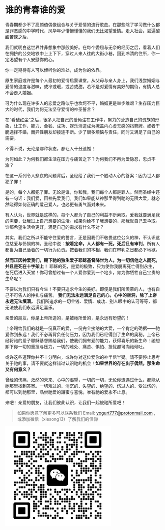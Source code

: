 ﻿# 谁的青春谁的爱

青春期都少不了高颜值偶像组合与关于爱情的流行歌曲。在那些除了学习做什么都是罪恶感的中学时代，风华年少懵懵懂懂的我们无比渴望爱情。走入社会，尝遍酸甜苦辣之后，

我们就明白这世界并非想象中那般美好。在每个委屈与无奈的经历之后，看着人们在拥挤的公交地铁中上上下下，穿过人来人往的大街小巷，回到冷清的住所，你一定渴望有个人安慰你的心。

你一定期待有人可以倾听你的难处，成为你的依靠。



原生家庭或许是每个人最初的爱情启蒙课堂。从父母与亲人身上，我们浅尝婚姻与爱情的温度与滋味，或冷或暖，或苦或甜。若不是对爱情有美好的期待，有情人总不会走入婚姻。

可为什么现在许多人的恋爱之路似乎也坎坷不平，婚姻更是举步维艰？生存压力巨大的时代，我们为何无法坚守爱情的神圣誓言？

在“看破红尘”之后，很多人把自己的爱倾注在工作中，努力的营造自己的贵族的形象，让工作、能力、金钱、成功、娱乐消遣成为掩盖内心虚无感的挡箭牌。或者干脆选择不婚，而异性朋友却接连不断。少了很多烦恼与责任，同时又满足了自己的需要。



不得不说，无论是哪种状态，都让人十分遗憾！

为何如此？为何我们都生活在压力与痛苦之下？为何我们不再为爱隐忍，忠贞不渝？

在这一系列令人悲哀的问题背后，圣经给了我们一个触动人心的答案：因为世人都犯了罪！

是的，每个人都犯了罪。无论是谁，你和我，我们每个人都是罪人。然而圣经中还有一句话：我们爱，因神先爱我们。我们如果能从神那里得到祂的无限大爱，就必然晓得如何正确的爱己爱人。也必更有勇气面对未来。

有人认为，世界就是这样的，每个人都为了自己的利益不断索取。爱我就要满足我的需要，让我过上自己想要的生活。如果你给不了我想要的，那我就自己去争取。谁都希望生活会更好，满足自己的需求有什么不对？

其实，我们之所以不能守住爱的誓言，正是因我们不敬畏这位公义的神，不认识这位慈爱与怜悯的神。圣经中说：**按着定命，人人都有一死，死后且有审判**。所有人都当为自己活着的一切行为负责。按着我们的本相，我们在审判之日都必下地狱。

**然而正因神爱我们，赐下祂的独生爱子耶稣基督降世为人，为一切信他之人而死，并且是死在十字架上！** 耶稣的死，是爱的极致，只为使你我脱离死亡得到永生，在死后进入天堂！你可曾想过有一个人爱你爱到一个地步，肯为你牺牲自己宝贵的生命呢？

不要以为我们只有今生！不要只追求今生的美好。即便是我们所羡慕的人，也有自己不可告人的挣扎与痛苦。 **我们无法永远满足自己的心，心中的空洞，除了上帝永远无法填满。** 我们所追求的一切金钱、爱情、成功、别人眼中的认可等等，都无法使我们永远满足喜乐。



亲爱的朋友，你是上帝所造的，是被祂所爱的，是永远有盼望的！

上帝赐给我们的就是一份真正的爱，一份完全接纳的大爱，一个肯定的确据——祂爱你到永远！我们不必再背负任何压力，因为我们已经得到了生命的奥秘。上帝已经将祂的爱子耶稣基督赐给我们，使我们拥有爱的能力，获得喜乐的新生命！祂想卸下你一切的重担与压力，一切的难处、痛苦、惧怕、担忧都可向祂倾吐。

或许这些道理你并不十分明白，或许你对这位爱你的神半信半疑。请不要停止思考关于祂的事，请不要就这样错过认识祂的机会！**如果世界的存在出于偶然，那生命又有何意义？**

曾经的伤痛、茫然的未来、心中的渴望，一切的一切，无论你遭遇过什么，都能从祂那里找到答案。一切难过的、消沉的、失望的、绝望的、伤过人的、受过伤的，都可以到祂那里，品尝祂爱的甜蜜与喜悦。唯有祂的爱永不止息。

来吧！亲爱的朋友，让我们彼此认识，让我们一起被祂所爱吧！





> 如果你愿意了解更多可以联系我们 Email: yogurt777@protonmail.com , 或添加微信（xiesong13）了解我们的信仰

<img src="img/QR code.jpg" alt="QR code" style="zoom:50%;" />

